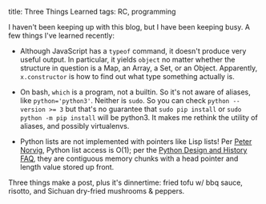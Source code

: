title: Three Things Learned
tags: RC, programming

I haven't been keeping up with this blog, but I have been keeping busy. A few things I've learned recently:

- Although JavaScript has a `typeof` command, it doesn't produce very useful output. In particular, it yields `object` no matter whether the structure in question is a Map, an Array, a Set, or an Object. Apparently, `x.constructor` is how to find out what type something actually is.

- On bash, `which` is a program, not a builtin. So it's not aware of aliases, like `python='python3'`. Neither is `sudo`. So you can check `python --version >= 3` but that's no guarantee that `sudo pip install` or `sudo python -m pip install` will be python3. It makes me rethink the utility of aliases, and possibly virtualenvs.

- Python lists are not implemented with pointers like Lisp lists! Per [Peter Norvig](https://norvig.com/python-lisp.html), Python list access is O(1); per the [Python Design and History FAQ](https://docs.python.org/3/faq/design.html#how-are-lists-implemented-in-cpython), they are contiguous memory chunks with a head pointer and length value stored up front.

Three things make a post, plus it's dinnertime: fried tofu w/ bbq sauce, risotto, and Sichuan dry-fried mushrooms & peppers.
